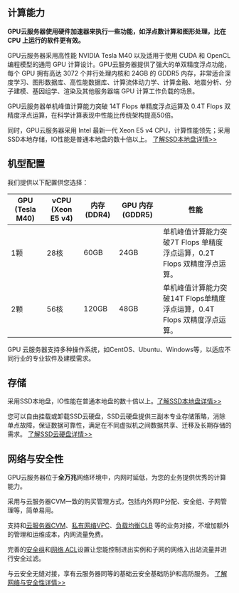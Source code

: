 ## 计算能力

**GPU云服务器使用硬件加速器来执行一些功能，如浮点数计算和图形处理，比在CPU 上运行的软件更有效。**

GPU云服务器采用高性能 NVIDIA Tesla M40 以及适用于使用 CUDA 和 OpenCL 编程模型的通用 GPU 计算设计。GPU云服务器提供了强大的单双精度浮点功能，每个 GPU 拥有高达 3072 个并行处理内核和 24GB 的 GDDR5 内存，非常适合深度学习、图形数据库、高性能数据库、计算流体动力学、计算金融、地震分析、分子建模、基因组学、渲染及其他服务器端 GPU 计算工作负载的场景。

GPU云服务器单机峰值计算能力突破 14T Flops 单精度浮点运算及 0.4T Flops 双精度浮点运算，在科学计算表现中性能比传统架构提高50倍。

同时，GPU云服务器采用 Intel 最新一代 Xeon E5 v4 CPU，计算性能领先；采用SSD本地存储，IO性能是普通本地盘的数十倍以上。
[了解SSD本地盘详情>>](http://tce.fsphere.cn/doc/product/213/5798)

## 机型配置
我们提供以下配置供您选择：

| GPU (Tesla M40) | vCPU (Xeon E5 v4) | 内存 (DDR4)|GPU 内存 (GDDR5) | 性能 |
|---------|---------|---------|---------|---------|
| 1颗 | 28核 | 60GB | 24GB | 单机峰值计算能力突破7T Flops 单精度浮点运算，0.2T Flops 双精度浮点运算。 |
| 2颗 | 56核 | 120GB | 48GB | 单机峰值计算能力突破14T Flops单精度浮点运算，0.4T Flops 双精度浮点运算。 |

GPU 云服务器支持多种操作系统，如CentOS、Ubuntu、Windows等，以适应不同行业的专业软件及建模需求。

## 存储

采用SSD本地盘，IO性能在普通本地盘的数十倍以上。[了解SSD本地盘详情>>](http://tce.fsphere.cn/doc/product/213/5798#ssd-.E6.9C.AC.E5.9C.B0.E7.9B.98)

您可以自由挂载或卸载SSD云硬盘，SSD云硬盘提供三副本专业存储策略，消除单点故障，保证数据可靠性，满足在不同虚拟机之间数据共享、迁移及长期存储的需求。
[了解SSD云硬盘详情>>](http://tce.fsphere.cn/doc/product/213/5798#ssd-.E6.9C.AC.E5.9C.B0.E7.9B.98)

## 网络与安全性

GPU云服务器位于**全万兆**网络环境中，内网时延低，为您的业务提供优秀的计算能力。

采用与云服务器CVM一致的购买管理方式，包括内外网IP分配、安全组、子网管理等，简单易用。

支持和[云服务器CVM](http://tce.fsphere.cn/product/cvm.html)、[私有网络VPC](http://tce.fsphere.cn/product/vpc.html?idx=1)、[负载均衡CLB](http://tce.fsphere.cn/product/clb.html?idx=1) 等的业务对接，不增加额外的管理和运维成本，内网流量免费。

完善的[安全组](http://tce.fsphere.cn/doc/product/213/5221)和[网络 ACL](http://tce.fsphere.cn/doc/product/215/5132)设置让您能控制进出实例和子网的网络入出站流量并进行安全过滤。

与云安全无缝对接，享有云服务器同等的基础云安全基础防护和高防服务。 
[了解网络与安全性详情>>](http://tce.fsphere.cn/doc/product/213/5220)


